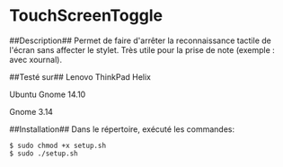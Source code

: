 TouchScreenToggle
=================

##Description##
Permet de faire d'arrêter la reconnaissance tactile de l'écran sans affecter le stylet. Très utile pour la prise de note (exemple : avec xournal).

##Testé sur##
Lenovo ThinkPad Helix

Ubuntu Gnome 14.10

Gnome 3.14

##Installation##
Dans le répertoire, exécuté les commandes:

    $ sudo chmod +x setup.sh
    $ sudo ./setup.sh
